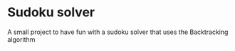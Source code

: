 # Sudoku solver
A small project to have fun with a sudoku solver that uses the Backtracking algorithm
